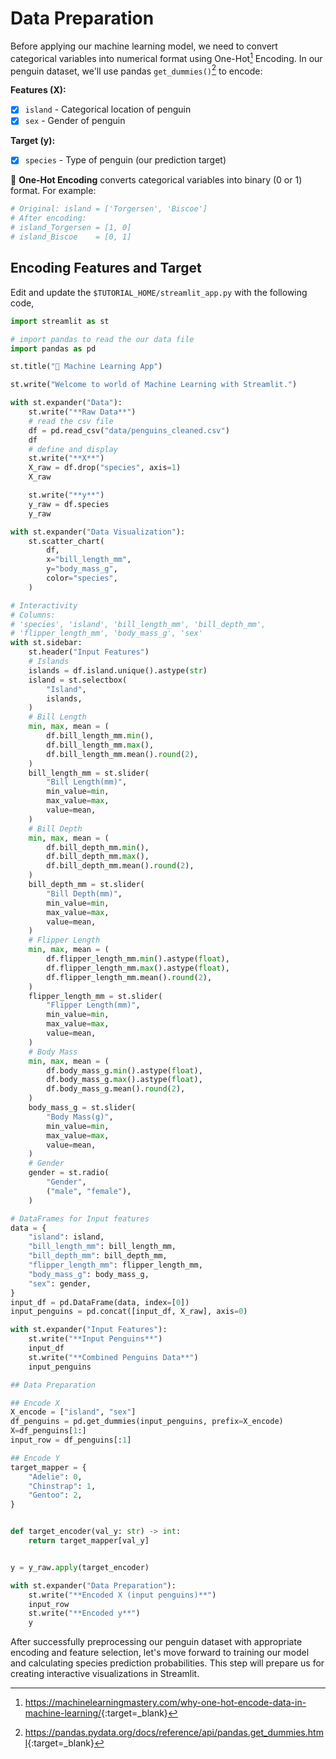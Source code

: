 # Data Preparation

Before applying our machine learning model, we need to convert categorical variables into numerical format using One-Hot[^1] Encoding. In our penguin dataset, we'll use pandas `get_dummies()`[^2] to encode:

**Features (X):**

- [x] `island` - Categorical location of penguin
- [x] `sex` - Gender of penguin

**Target (y):**

- [x] `species` - Type of penguin (our prediction target)

📝 **One-Hot Encoding** converts categorical variables into binary (0 or 1) format. For example:
```python
# Original: island = ['Torgersen', 'Biscoe']
# After encoding:
# island_Torgersen = [1, 0]
# island_Biscoe    = [0, 1]
```

## Encoding Features and Target

Edit and update the `$TUTORIAL_HOME/streamlit_app.py` with the following code,

```py title="streamlit_app.py" linenums="1" hl_lines="119-121 124-135 137-141"
import streamlit as st

# import pandas to read the our data file
import pandas as pd

st.title("🤖 Machine Learning App")

st.write("Welcome to world of Machine Learning with Streamlit.")

with st.expander("Data"):
    st.write("**Raw Data**")
    # read the csv file
    df = pd.read_csv("data/penguins_cleaned.csv")
    df
    # define and display
    st.write("**X**")
    X_raw = df.drop("species", axis=1)
    X_raw

    st.write("**y**")
    y_raw = df.species
    y_raw

with st.expander("Data Visualization"):
    st.scatter_chart(
        df,
        x="bill_length_mm",
        y="body_mass_g",
        color="species",
    )

# Interactivity
# Columns:
# 'species', 'island', 'bill_length_mm', 'bill_depth_mm',
# 'flipper_length_mm', 'body_mass_g', 'sex'
with st.sidebar:
    st.header("Input Features")
    # Islands
    islands = df.island.unique().astype(str)
    island = st.selectbox(
        "Island",
        islands,
    )
    # Bill Length
    min, max, mean = (
        df.bill_length_mm.min(),
        df.bill_length_mm.max(),
        df.bill_length_mm.mean().round(2),
    )
    bill_length_mm = st.slider(
        "Bill Length(mm)",
        min_value=min,
        max_value=max,
        value=mean,
    )
    # Bill Depth
    min, max, mean = (
        df.bill_depth_mm.min(),
        df.bill_depth_mm.max(),
        df.bill_depth_mm.mean().round(2),
    )
    bill_depth_mm = st.slider(
        "Bill Depth(mm)",
        min_value=min,
        max_value=max,
        value=mean,
    )
    # Flipper Length
    min, max, mean = (
        df.flipper_length_mm.min().astype(float),
        df.flipper_length_mm.max().astype(float),
        df.flipper_length_mm.mean().round(2),
    )
    flipper_length_mm = st.slider(
        "Flipper Length(mm)",
        min_value=min,
        max_value=max,
        value=mean,
    )
    # Body Mass
    min, max, mean = (
        df.body_mass_g.min().astype(float),
        df.body_mass_g.max().astype(float),
        df.body_mass_g.mean().round(2),
    )
    body_mass_g = st.slider(
        "Body Mass(g)",
        min_value=min,
        max_value=max,
        value=mean,
    )
    # Gender
    gender = st.radio(
        "Gender",
        ("male", "female"),
    )

# DataFrames for Input features
data = {
    "island": island,
    "bill_length_mm": bill_length_mm,
    "bill_depth_mm": bill_depth_mm,
    "flipper_length_mm": flipper_length_mm,
    "body_mass_g": body_mass_g,
    "sex": gender,
}
input_df = pd.DataFrame(data, index=[0])
input_penguins = pd.concat([input_df, X_raw], axis=0)

with st.expander("Input Features"):
    st.write("**Input Penguins**")
    input_df
    st.write("**Combined Penguins Data**")
    input_penguins

## Data Preparation

## Encode X
X_encode = ["island", "sex"]
df_penguins = pd.get_dummies(input_penguins, prefix=X_encode)
X=df_penguins[1:]
input_row = df_penguins[:1]

## Encode Y
target_mapper = {
    "Adelie": 0,
    "Chinstrap": 1,
    "Gentoo": 2,
}


def target_encoder(val_y: str) -> int:
    return target_mapper[val_y]


y = y_raw.apply(target_encoder)

with st.expander("Data Preparation"):
    st.write("**Encoded X (input penguins)**")
    input_row
    st.write("**Encoded y**")
    y
```

After successfully preprocessing our penguin dataset with appropriate encoding and feature selection, let's move forward to training our model and calculating species prediction probabilities. This step will prepare us for creating interactive visualizations in Streamlit.

[^1]: <https://machinelearningmastery.com/why-one-hot-encode-data-in-machine-learning/>{:target=_blank}
[^2]: <https://pandas.pydata.org/docs/reference/api/pandas.get_dummies.html>{:target=_blank}
